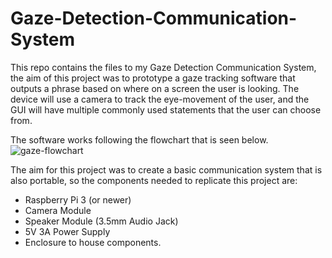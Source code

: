 # Gaze-Detection-Communication-System

This repo contains the files to my Gaze Detection Communication System, the aim of this project was to prototype a gaze tracking software 
that outputs a phrase based on where on a screen the user is looking. The device will use a camera to track the eye-movement of the user, 
and the GUI will have multiple commonly used statements that the user can choose from. 

The software works following the flowchart that is seen below.
![gaze-flowchart](https://user-images.githubusercontent.com/48992901/84434712-88008600-abfe-11ea-88fb-88280bc1b635.png)

The aim for this project was to create a basic communication system that is also portable, so the components needed to replicate this 
project are:
- Raspberry Pi 3 (or newer)
- Camera Module 
- Speaker Module (3.5mm Audio Jack)
- 5V 3A Power Supply 
- Enclosure to house components. 
